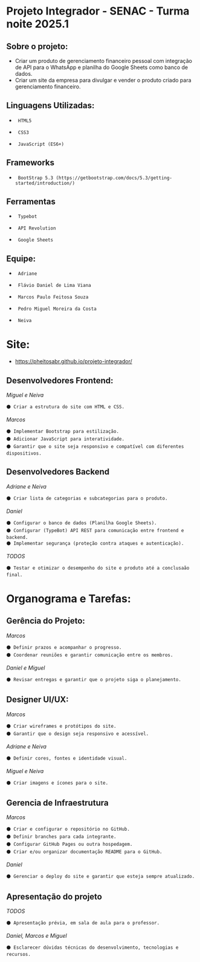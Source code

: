 # Projeto Integrador - SENAC - Turma noite 2025.1

## Sobre o projeto:

- Criar um produto de gerenciamento financeiro pessoal com integração de API para o WhatsApp e planilha do Google Sheets como banco de dados.
- Criar um site da empresa para divulgar e vender o produto criado para gerenciamento financeiro.

## Linguagens Utilizadas:

*      HTML5
*      CSS3
*      JavaScript (ES6+)

## Frameworks

*      BootStrap 5.3 (https://getbootstrap.com/docs/5.3/getting-started/introduction/)

## Ferramentas

*      Typebot
*      API Revolution
*      Google Sheets
  
## Equipe:

*      Adriane
*      Flávio Daniel de Lima Viana
*      Marcos Paulo Feitosa Souza
*      Pedro Miguel Moreira da Costa 
*      Neiva

# Site:

* https://pheitosabr.github.io/projeto-integrador/

## Desenvolvedores Frontend:

_Miguel e Neiva_

	⚫ Criar a estrutura do site com HTML e CSS.
 
_Marcos_	

	⚫ Implementar Bootstrap para estilização.
	⚫ Adicionar JavaScript para interatividade.
	⚫ Garantir que o site seja responsivo e compatível com diferentes dispositivos.

## Desenvolvedores Backend

_Adriane e Neiva_

	⚫ Criar lista de categorias e subcategorias para o produto.
 
_Daniel_

	⚫ Configurar o banco de dados (Planilha Google Sheets).
	⚫ Configurar (TypeBot) API REST para comunicação entre frontend e backend.
	⚫ Implementar segurança (proteção contra ataques e autenticação).
 
_TODOS_

	⚫ Testar e otimizar o desempenho do site e produto até a conclusaão final.

# Organograma e Tarefas:

## Gerência do Projeto:

_Marcos_

	⚫ Definir prazos e acompanhar o progresso.
	⚫ Coordenar reuniões e garantir comunicação entre os membros.
 
_Daniel e Miguel_

	⚫ Revisar entregas e garantir que o projeto siga o planejamento.

## Designer UI/UX:

_Marcos_

	⚫ Criar wireframes e protótipos do site.
	⚫ Garantir que o design seja responsivo e acessível.
 
_Adriane e Neiva_

	⚫ Definir cores, fontes e identidade visual.
 
_Miguel e Neiva_

	⚫ Criar imagens e ícones para o site.

## Gerencia de Infraestrutura

_Marcos_

	⚫ Criar e configurar o repositório no GitHub. 
	⚫ Definir branches para cada integrante.
	⚫ Configurar GitHub Pages ou outra hospedagem.
	⚫ Criar e/ou organizar documentação README para o GitHub.
 
_Daniel_	

	⚫ Gerenciar o deploy do site e garantir que esteja sempre atualizado.

## Apresentação do projeto

_TODOS_

	⚫ Apresentação prévia, em sala de aula para o professor.
 
 
_Daniel, Marcos e Miguel_

	⚫ Esclarecer dúvidas técnicas do desenvolvimento, tecnologias e recursos.
